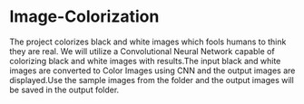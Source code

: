 # Image-Colorization
The project colorizes black and white images which fools humans to think they are real.
 We will utilize a Convolutional Neural Network capable of colorizing black and white images with results.The input black and white images are converted to Color Images using CNN and the output images are displayed.Use the sample images from the folder and the output images will be saved in the output folder.
